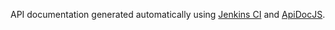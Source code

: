 API documentation generated automatically using [Jenkins CI](http://jenkins-ci.org) and [ApiDocJS](http://apidocjs.com).